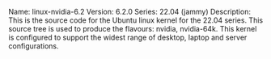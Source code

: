 Name:    linux-nvidia-6.2
Version: 6.2.0
Series:  22.04 (jammy)
Description:
    This is the source code for the Ubuntu linux kernel for the 22.04 series. This
    source tree is used to produce the flavours: nvidia, nvidia-64k.
    This kernel is configured to support the widest range of desktop, laptop and
    server configurations.
